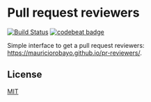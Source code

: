 # Pull request reviewers

[![Build Status](https://github.com/MauricioRobayo/pr-reviewers/workflows/Build%20and%20Deploy/badge.svg)](https://github.com/MauricioRobayo/pr-reviewers/actions)
[![codebeat badge](https://codebeat.co/badges/cf309656-cb09-4516-b223-f4b8bb45ab61)](https://codebeat.co/projects/github-com-mauriciorobayo-pr-reviewers-master)

Simple interface to get a pull request reviewers: https://mauriciorobayo.github.io/pr-reviewers/.

## License

[MIT](LICENSE)
